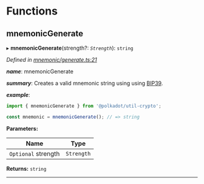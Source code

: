 

# Functions

<a id="mnemonicgenerate"></a>

##  mnemonicGenerate

▸ **mnemonicGenerate**(strength?: *`Strength`*): `string`

*Defined in [mnemonic/generate.ts:21](https://github.com/polkadot-js/common/blob/4b1681d/packages/util-crypto/src/mnemonic/generate.ts#L21)*

*__name__*: mnemonicGenerate

*__summary__*: Creates a valid mnemonic string using using [BIP39](https://github.com/bitcoin/bips/blob/master/bip-0039.mediawiki).

*__example__*:   

```javascript
import { mnemonicGenerate } from '@polkadot/util-crypto';

const mnemonic = mnemonicGenerate(); // => string
```

**Parameters:**

| Name | Type |
| ------ | ------ |
| `Optional` strength | `Strength` |

**Returns:** `string`

___

